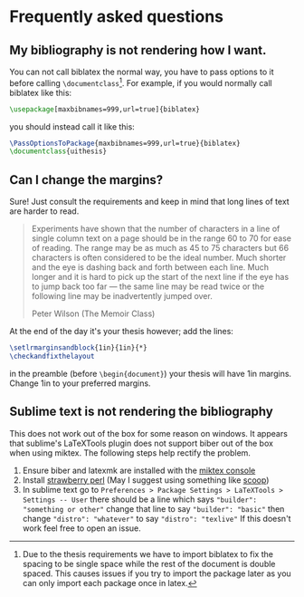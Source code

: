 # Frequently asked questions

## My bibliography is not rendering how I want.

You can not call biblatex the normal way, you have to pass options to it before
calling `\documentclass`[^1]. For example, if you would normally call biblatex
like this:
```latex
\usepackage[maxbibnames=999,url=true]{biblatex}
```
you should instead call it like this:
```latex
\PassOptionsToPackage{maxbibnames=999,url=true}{biblatex}
\documentclass{uithesis}
```

## Can I change the margins?
Sure! Just consult the requirements and keep in mind that long lines of text are
harder to read.

> Experiments have shown that the number of characters in a line of single
> column text on a page should be in the range 60 to 70 for ease of reading.
> The range may be as much as 45 to 75 characters but 66 characters is often
> considered to be the ideal number. Much shorter and the eye is dashing back
> and forth between each line. Much longer and it is hard to pick up the start
> of the next line if the eye has to jump back too far — the same line may be
> read twice or the following line may be inadvertently jumped over.
>
> Peter Wilson (The Memoir Class)

At the end of the day it's your thesis however; add the lines:
```latex
\setlrmarginsandblock{1in}{1in}{*}
\checkandfixthelayout 
```
in the preamble (before `\begin{document}`) your thesis will have 1in margins.
Change 1in to your preferred margins.

## Sublime text is not rendering the bibliography

This does not work out of the box for some reason on windows. It appears that
sublime's LaTeXTools plugin does not support biber out of the box when using
miktex. The following steps help rectify the problem.
1. Ensure biber and latexmk are installed with the [miktex console](https://miktex.org/howto/miktex-console)
2. Install [strawberry perl](https://strawberryperl.com/) (May I suggest using something like [scoop](https://scoop.sh/))
3. In sublime text go to `Preferences > Package Settings > LaTeXTools >
   Settings -- User` there should be a line which says `"builder": "something
   or other"` change that line to say `"builder": "basic"` then change
   `"distro": "whatever"` to say `"distro": "texlive"`
If this doesn't work feel free to open an issue.

[^1]: Due to the thesis requirements we have to import biblatex to fix the
    spacing to be single space while the rest of the document is double spaced.
    This causes issues if you try to import the package later as you can only
    import each package once in latex.
